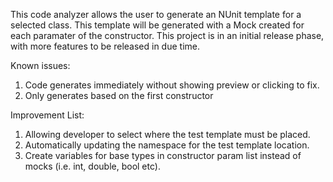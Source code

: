 This code analyzer allows the user to generate an NUnit template for a selected class. 
This template will be generated with a Mock created for each paramater of the constructor. 
This project is in an initial release phase, with more features to be released in due time.

Known issues:
1) Code generates immediately without showing preview or clicking to fix.
2) Only generates based on the first constructor

Improvement List:
1) Allowing developer to select where the test template must be placed.
2) Automatically updating the namespace for the test template location.
3) Create variables for base types in constructor param list instead of mocks (i.e. int, double, bool etc).
